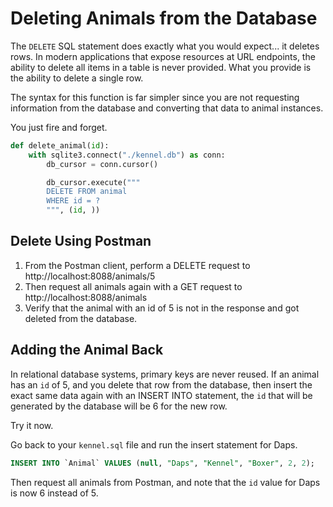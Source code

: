 # Deleting Animals from the Database

The `DELETE` SQL statement does exactly what you would expect... it deletes rows. In modern applications that expose resources at URL endpoints, the ability to delete all items in a table is never provided. What you provide is the ability to delete a single row.

The syntax for this function is far simpler since you are not requesting information from the database and converting that data to animal instances.

You just fire and forget.

```py
def delete_animal(id):
    with sqlite3.connect("./kennel.db") as conn:
        db_cursor = conn.cursor()

        db_cursor.execute("""
        DELETE FROM animal
        WHERE id = ?
        """, (id, ))

```

## Delete Using Postman

1. From the Postman client, perform a DELETE request to http://localhost:8088/animals/5
1. Then request all animals again with a GET request to http://localhost:8088/animals
1. Verify that the animal with an id of 5 is not in the response and got deleted from the database.

## Adding the Animal Back

In relational database systems, primary keys are never reused. If an animal has an `id` of 5, and you delete that row from the database, then insert the exact same data again with an INSERT INTO statement, the `id` that will be generated by the database will be 6 for the new row.

Try it now.

Go back to your `kennel.sql` file and run the insert statement for Daps.

```sql
INSERT INTO `Animal` VALUES (null, "Daps", "Kennel", "Boxer", 2, 2);
```

Then request all animals from Postman, and note that the `id` value for Daps is now 6 instead of 5.